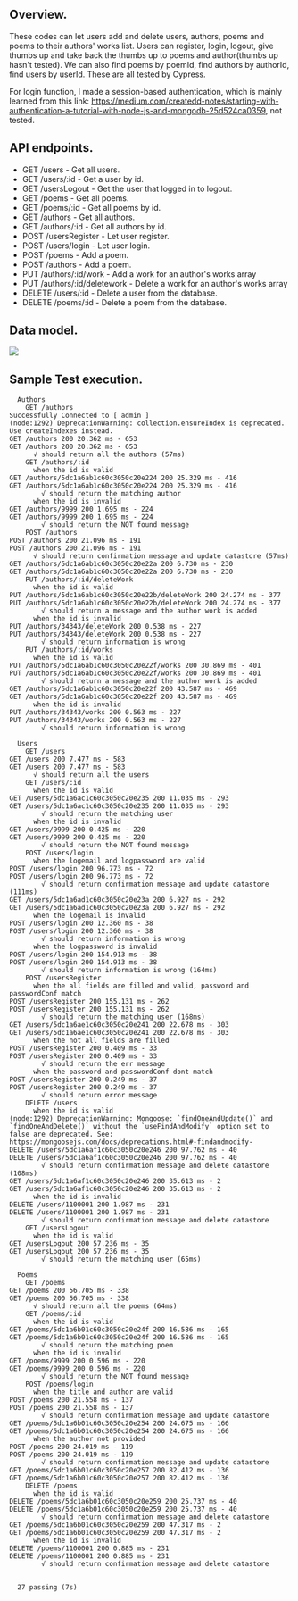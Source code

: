 ## Overview.

These codes can let users add and delete users, authors, poems and poems to their authors' works list. Users can register, login, logout, give thumbs up and take back the thumbs up to poems and author(thumbs up hasn't tested). We can also find poems by poemId, find authors by authorId, find users by userId. These are all tested by Cypress.    
  
For login function, I made a session-based authentication, which is mainly learned from this link: https://medium.com/createdd-notes/starting-with-authentication-a-tutorial-with-node-js-and-mongodb-25d524ca0359, not tested.


## API endpoints.

 + GET /users - Get all users.
 + GET /users/:id - Get a user by id.
 + GET /usersLogout - Get the user that logged in to logout.
 + GET /poems - Get all poems.
 + GET /poems/:id - Get all poems by id.
 + GET /authors - Get all authors.
 + GET /authors/:id - Get all authors by id.
 + POST /usersRegister - Let user register.
 + POST /users/login - Let user login.
 + POST /poems - Add a poem.
 + POST /authors - Add a poem.
 + PUT /authors/:id/work - Add a work for an author's works array
 + PUT /authors/:id/deletework - Delete a work for an author's works array
 + DELETE /users/:id - Delete a user from the database.
 + DELETE /poems/:id - Delete a poem from the database.


## Data model.


![][datamodel]


## Sample Test execution.

~~~
  Authors
    GET /authors
Successfully Connected to [ admin ]
(node:1292) DeprecationWarning: collection.ensureIndex is deprecated. Use createIndexes instead.
GET /authors 200 20.362 ms - 653
GET /authors 200 20.362 ms - 653
      √ should return all the authors (57ms)
    GET /authors/:id
      when the id is valid
GET /authors/5dc1a6ab1c60c3050c20e224 200 25.329 ms - 416
GET /authors/5dc1a6ab1c60c3050c20e224 200 25.329 ms - 416
        √ should return the matching author
      when the id is invalid
GET /authors/9999 200 1.695 ms - 224
GET /authors/9999 200 1.695 ms - 224
        √ should return the NOT found message
    POST /authors
POST /authors 200 21.096 ms - 191
POST /authors 200 21.096 ms - 191
      √ should return confirmation message and update datastore (57ms)
GET /authors/5dc1a6ab1c60c3050c20e22a 200 6.730 ms - 230
GET /authors/5dc1a6ab1c60c3050c20e22a 200 6.730 ms - 230
    PUT /authors/:id/deleteWork
      when the id is valid
PUT /authors/5dc1a6ab1c60c3050c20e22b/deleteWork 200 24.274 ms - 377
PUT /authors/5dc1a6ab1c60c3050c20e22b/deleteWork 200 24.274 ms - 377
        √ should return a message and the author work is added
      when the id is invalid
PUT /authors/34343/deleteWork 200 0.538 ms - 227
PUT /authors/34343/deleteWork 200 0.538 ms - 227
        √ should return information is wrong
    PUT /authors/:id/works
      when the id is valid
PUT /authors/5dc1a6ab1c60c3050c20e22f/works 200 30.869 ms - 401
PUT /authors/5dc1a6ab1c60c3050c20e22f/works 200 30.869 ms - 401
        √ should return a message and the author work is added
GET /authors/5dc1a6ab1c60c3050c20e22f 200 43.587 ms - 469
GET /authors/5dc1a6ab1c60c3050c20e22f 200 43.587 ms - 469
      when the id is invalid
PUT /authors/34343/works 200 0.563 ms - 227
PUT /authors/34343/works 200 0.563 ms - 227
        √ should return information is wrong

  Users
    GET /users
GET /users 200 7.477 ms - 583
GET /users 200 7.477 ms - 583
      √ should return all the users
    GET /users/:id
      when the id is valid
GET /users/5dc1a6ac1c60c3050c20e235 200 11.035 ms - 293
GET /users/5dc1a6ac1c60c3050c20e235 200 11.035 ms - 293
        √ should return the matching user
      when the id is invalid
GET /users/9999 200 0.425 ms - 220
GET /users/9999 200 0.425 ms - 220
        √ should return the NOT found message
    POST /users/login
      when the logemail and logpassword are valid
POST /users/login 200 96.773 ms - 72
POST /users/login 200 96.773 ms - 72
        √ should return confirmation message and update datastore (111ms)
GET /users/5dc1a6ad1c60c3050c20e23a 200 6.927 ms - 292
GET /users/5dc1a6ad1c60c3050c20e23a 200 6.927 ms - 292
      when the logemail is invalid
POST /users/login 200 12.360 ms - 38
POST /users/login 200 12.360 ms - 38
        √ should return information is wrong
      when the logpassword is invalid
POST /users/login 200 154.913 ms - 38
POST /users/login 200 154.913 ms - 38
        √ should return information is wrong (164ms)
    POST /usersRegister
      when the all fields are filled and valid, password and passwordConf match
POST /usersRegister 200 155.131 ms - 262
POST /usersRegister 200 155.131 ms - 262
        √ should return the matching user (168ms)
GET /users/5dc1a6ae1c60c3050c20e241 200 22.678 ms - 303
GET /users/5dc1a6ae1c60c3050c20e241 200 22.678 ms - 303
      when the not all fields are filled
POST /usersRegister 200 0.409 ms - 33
POST /usersRegister 200 0.409 ms - 33
        √ should return the err message
      when the password and passwordConf dont match
POST /usersRegister 200 0.249 ms - 37
POST /usersRegister 200 0.249 ms - 37
        √ should return error message
    DELETE /users
      when the id is valid
(node:1292) DeprecationWarning: Mongoose: `findOneAndUpdate()` and `findOneAndDelete()` without the `useFindAndModify` option set to false are deprecated. See: https://mongoosejs.com/docs/deprecations.html#-findandmodify-
DELETE /users/5dc1a6af1c60c3050c20e246 200 97.762 ms - 40
DELETE /users/5dc1a6af1c60c3050c20e246 200 97.762 ms - 40
        √ should return confirmation message and delete datastore (108ms)
GET /users/5dc1a6af1c60c3050c20e246 200 35.613 ms - 2
GET /users/5dc1a6af1c60c3050c20e246 200 35.613 ms - 2
      when the id is invalid
DELETE /users/1100001 200 1.987 ms - 231
DELETE /users/1100001 200 1.987 ms - 231
        √ should return confirmation message and delete datastore
    GET /usersLogout
      when the id is valid
GET /usersLogout 200 57.236 ms - 35
GET /usersLogout 200 57.236 ms - 35
        √ should return the matching user (65ms)

  Poems
    GET /poems
GET /poems 200 56.705 ms - 338
GET /poems 200 56.705 ms - 338
      √ should return all the poems (64ms)
    GET /poems/:id
      when the id is valid
GET /poems/5dc1a6b01c60c3050c20e24f 200 16.586 ms - 165
GET /poems/5dc1a6b01c60c3050c20e24f 200 16.586 ms - 165
        √ should return the matching poem
      when the id is invalid
GET /poems/9999 200 0.596 ms - 220
GET /poems/9999 200 0.596 ms - 220
        √ should return the NOT found message
    POST /poems/login
      when the title and author are valid
POST /poems 200 21.558 ms - 137
POST /poems 200 21.558 ms - 137
        √ should return confirmation message and update datastore
GET /poems/5dc1a6b01c60c3050c20e254 200 24.675 ms - 166
GET /poems/5dc1a6b01c60c3050c20e254 200 24.675 ms - 166
      when the author not provided
POST /poems 200 24.019 ms - 119
POST /poems 200 24.019 ms - 119
        √ should return confirmation message and update datastore
GET /poems/5dc1a6b01c60c3050c20e257 200 82.412 ms - 136
GET /poems/5dc1a6b01c60c3050c20e257 200 82.412 ms - 136
    DELETE /poems
      when the id is valid
DELETE /poems/5dc1a6b01c60c3050c20e259 200 25.737 ms - 40
DELETE /poems/5dc1a6b01c60c3050c20e259 200 25.737 ms - 40
        √ should return confirmation message and delete datastore
GET /poems/5dc1a6b01c60c3050c20e259 200 47.317 ms - 2
GET /poems/5dc1a6b01c60c3050c20e259 200 47.317 ms - 2
      when the id is invalid
DELETE /poems/1100001 200 0.885 ms - 231
DELETE /poems/1100001 200 0.885 ms - 231
        √ should return confirmation message and delete datastore


  27 passing (7s)
~~~



[datamodel]: ./img/data_model.png
